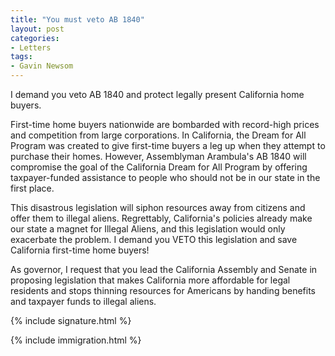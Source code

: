 ```yaml
---
title: "You must veto AB 1840"
layout: post
categories:
- Letters
tags:
- Gavin Newsom
---
```


I demand you veto AB 1840 and protect legally present California home buyers.

First-time home buyers nationwide are bombarded with record-high prices and competition from large corporations. In California, the Dream for All Program was created to give first-time buyers a leg up when they attempt to purchase their homes. However, Assemblyman Arambula's AB 1840 will compromise the goal of the California Dream for All Program by offering taxpayer-funded assistance to people who should not be in our state in the first place.

This disastrous legislation will siphon resources away from citizens and offer them to illegal aliens. Regrettably, California's policies already make our state a magnet for Illegal Aliens, and this legislation would only exacerbate the problem. I demand you VETO this legislation and save California first-time home buyers!

As governor, I request that you lead the California Assembly and Senate in proposing legislation that makes California more affordable for legal residents and stops thinning resources for Americans by handing benefits and taxpayer funds to illegal aliens.

{% include signature.html %}

{% include immigration.html %}
